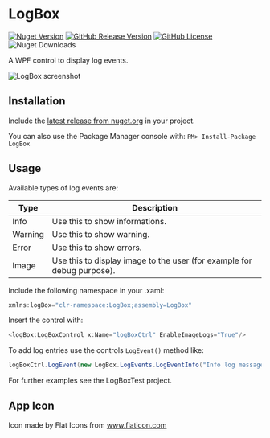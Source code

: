# LogBox

[![Nuget Version](https://img.shields.io/nuget/v/LogBox.svg)](https://www.nuget.org/packages/LogBox/)
[![GitHub Release Version](https://img.shields.io/github/v/release/M1S2/LogBox)](https://github.com/M1S2/LogBox/releases)
[![GitHub License](https://img.shields.io/github/license/M1S2/LogBox)](LICENSE.md)
![Nuget Downloads](https://img.shields.io/nuget/dt/LogBox)

A WPF control to display log events.

![LogBox screenshot](LogBoxTest/Screenshots/Screenshot_LogBox.png)

## Installation
Include the [latest release from nuget.org](https://www.nuget.org/packages/LogBox/) in your project.

You can also use the Package Manager console with: `PM> Install-Package LogBox`

## Usage

Available types of log events are:

| Type    | Description                                                            | 
| ------- | ---------------------------------------------------------------------- |
| Info    | Use this to show informations.                                         |
| Warning | Use this to show warning.                                              |
| Error   | Use this to show errors.                                               |
| Image   | Use this to display image to the user (for example for debug purpose). |


Include the following namespace in your .xaml:
```C#
xmlns:logBox="clr-namespace:LogBox;assembly=LogBox"
```

Insert the control with:
```C#
<logBox:LogBoxControl x:Name="logBoxCtrl" EnableImageLogs="True"/>
```

To add log entries use the controls `LogEvent()` method like:
```C#
logBoxCtrl.LogEvent(new LogBox.LogEvents.LogEventInfo("Info log message"));
```

For further examples see the LogBoxTest project.

## App Icon
Icon made by Flat Icons from www.flaticon.com
